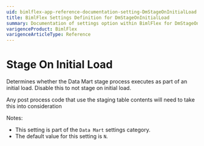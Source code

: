 ```yaml
---
uid: bimlflex-app-reference-documentation-setting-DmStageOnInitialLoad
title: BimlFlex Settings Definition for DmStageOnInitialLoad
summary: Documentation of settings option within BimlFlex for DmStageOnInitialLoad
varigenceProduct: BimlFlex
varigenceArticleType: Reference
---
```


# Stage On Initial Load

Determines whether the Data Mart stage process executes as part of an initial load. Disable this to not stage on initial load.

Any post process code that use the staging table contents will need to take this into consideration

Notes:
* This setting is part of the `Data Mart` settings category.
* The default value for this setting is `N`.